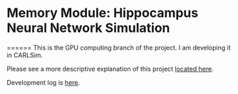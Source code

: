 # Memory Module: Hippocampus Neural Network Simulation
======
This is the GPU computing branch of the project.  I am developing it in CARLSim.

Please see a more descriptive explanation of this project [located here](http://nbviewer.ipython.org/github/nmsutton/MemoryModule/blob/master/memory_module.ipynb).

Development log is [here](http://nbviewer.ipython.org/github/nmsutton/MemoryModule/blob/master/dev_log.ipynb).
